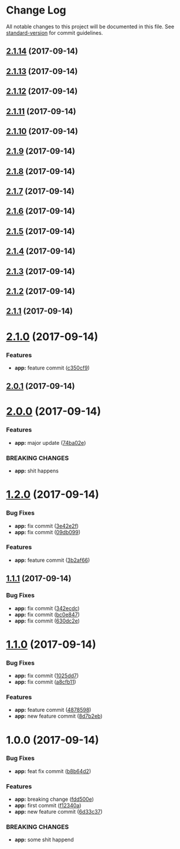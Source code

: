 # Change Log

All notable changes to this project will be documented in this file. See [standard-version](https://github.com/conventional-changelog/standard-version) for commit guidelines.

<a name="2.1.14"></a>
## [2.1.14](https://github.com/edli/travis-sandbox/compare/v2.1.13...v2.1.14) (2017-09-14)



<a name="2.1.13"></a>
## [2.1.13](https://github.com/edli/travis-sandbox/compare/v2.1.12...v2.1.13) (2017-09-14)



<a name="2.1.12"></a>
## [2.1.12](https://github.com/edli/travis-sandbox/compare/v2.1.11...v2.1.12) (2017-09-14)



<a name="2.1.11"></a>
## [2.1.11](https://github.com/edli/travis-sandbox/compare/v2.1.10...v2.1.11) (2017-09-14)



<a name="2.1.10"></a>
## [2.1.10](https://github.com/edli/travis-sandbox/compare/v2.1.9...v2.1.10) (2017-09-14)



<a name="2.1.9"></a>
## [2.1.9](https://github.com/edli/travis-sandbox/compare/v2.1.8...v2.1.9) (2017-09-14)



<a name="2.1.8"></a>
## [2.1.8](https://github.com/edli/travis-sandbox/compare/v2.1.7...v2.1.8) (2017-09-14)



<a name="2.1.7"></a>
## [2.1.7](https://github.com/edli/travis-sandbox/compare/v2.1.6...v2.1.7) (2017-09-14)



<a name="2.1.6"></a>
## [2.1.6](https://github.com/edli/travis-sandbox/compare/v2.1.5...v2.1.6) (2017-09-14)



<a name="2.1.5"></a>
## [2.1.5](https://github.com/edli/travis-sandbox/compare/v2.1.4...v2.1.5) (2017-09-14)



<a name="2.1.4"></a>
## [2.1.4](https://github.com/edli/travis-sandbox/compare/v2.1.3...v2.1.4) (2017-09-14)



<a name="2.1.3"></a>
## [2.1.3](https://github.com/edli/travis-sandbox/compare/v2.1.2...v2.1.3) (2017-09-14)



<a name="2.1.2"></a>
## [2.1.2](https://github.com/edli/travis-sandbox/compare/v2.1.1...v2.1.2) (2017-09-14)



<a name="2.1.1"></a>
## [2.1.1](https://github.com/edli/travis-sandbox/compare/v2.1.0...v2.1.1) (2017-09-14)



<a name="2.1.0"></a>
# [2.1.0](https://github.com/edli/travis-sandbox/compare/v2.0.1...v2.1.0) (2017-09-14)


### Features

* **app:** feature commit ([c350cf9](https://github.com/edli/travis-sandbox/commit/c350cf9))



<a name="2.0.1"></a>
## [2.0.1](https://github.com/edli/travis-sandbox/compare/v2.0.0...v2.0.1) (2017-09-14)



<a name="2.0.0"></a>
# [2.0.0](https://github.com/edli/travis-sandbox/compare/v1.2.0...v2.0.0) (2017-09-14)


### Features

* **app:** major update ([74ba02e](https://github.com/edli/travis-sandbox/commit/74ba02e))


### BREAKING CHANGES

* **app:** shit happens



<a name="1.2.0"></a>
# [1.2.0](https://github.com/edli/travis-sandbox/compare/v1.1.1...v1.2.0) (2017-09-14)


### Bug Fixes

* **app:** fix commit ([3e42e2f](https://github.com/edli/travis-sandbox/commit/3e42e2f))
* **app:** fix commit ([09db099](https://github.com/edli/travis-sandbox/commit/09db099))


### Features

* **app:** feature commit ([3b2af66](https://github.com/edli/travis-sandbox/commit/3b2af66))



<a name="1.1.1"></a>
## [1.1.1](https://github.com/edli/travis-sandbox/compare/v1.1.0...v1.1.1) (2017-09-14)


### Bug Fixes

* **app:** fix commit ([342ecdc](https://github.com/edli/travis-sandbox/commit/342ecdc))
* **app:** fix commit ([bc0e847](https://github.com/edli/travis-sandbox/commit/bc0e847))
* **app:** fix commit ([630dc2e](https://github.com/edli/travis-sandbox/commit/630dc2e))



<a name="1.1.0"></a>
# [1.1.0](https://github.com/edli/travis-sandbox/compare/v1.0.0...v1.1.0) (2017-09-14)


### Bug Fixes

* **app:** fix commit ([1025dd7](https://github.com/edli/travis-sandbox/commit/1025dd7))
* **app:** fix commit ([a8cfb11](https://github.com/edli/travis-sandbox/commit/a8cfb11))


### Features

* **app:** feature commit ([4878598](https://github.com/edli/travis-sandbox/commit/4878598))
* **app:** new feature commit ([8d7b2eb](https://github.com/edli/travis-sandbox/commit/8d7b2eb))



<a name="1.0.0"></a>
# 1.0.0 (2017-09-14)


### Bug Fixes

* **app:** feat fix commit ([b8b64d2](https://github.com/edli/travis-sandbox/commit/b8b64d2))


### Features

* **app:** breaking change ([fdd500e](https://github.com/edli/travis-sandbox/commit/fdd500e))
* **app:** first commit ([f12340a](https://github.com/edli/travis-sandbox/commit/f12340a))
* **app:** new feature commit ([6d33c37](https://github.com/edli/travis-sandbox/commit/6d33c37))


### BREAKING CHANGES

* **app:** some shit happend
